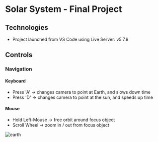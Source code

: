 # Solar System - Final Project

## Technologies
* Project launched from VS Code using Live Server: v5.7.9

## Controls
### Navigation
#### Keyboard
* Press 'A' -> changes camera to point at Earth, and slows down time
* Press 'D' -> changes camera to point at the sun, and speeds up time
#### Mouse
* Hold Left-Mouse -> free orbit around focus object
* Scroll Wheel    -> zoom in / out from focus object

![earth](https://github.com/ConlynPattison/CST325/blob/main/SolarSystem/earth.sc.png?raw=true)